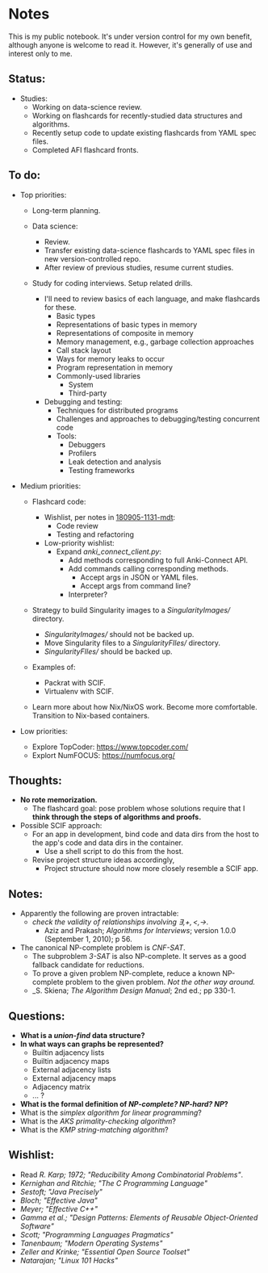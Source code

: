 # Notes

This is my public notebook. It's under version control for my own benefit, although anyone is welcome to read it. However, it's generally of use and interest only to me.


## Status:

- Studies:
  - Working on data-science review.
  - Working on flashcards for recently-studied data structures and algorithms.
  - Recently setup code to update existing flashcards from YAML spec files.
  - Completed AFI flashcard fronts.


## To do:

- Top priorities:
  - Long-term planning.

  - Data science:
    - Review.
    - Transfer existing data-science flashcards to YAML spec files in new version-controlled repo.
    - After review of previous studies, resume current studies.

  - Study for coding interviews. Setup related drills.
    - I'll need to review basics of each language, and make flashcards for these.
      - Basic types
      - Representations of basic types in memory
      - Representations of composite in memory
      - Memory management, e.g., garbage collection approaches
      - Call stack layout
      - Ways for memory leaks to occur
      - Program representation in memory
      - Commonly-used libraries
        - System
        - Third-party
    - Debugging and testing:
      - Techniques for distributed programs
      - Challenges and approaches to debugging/testing concurrent code
      - Tools:
        - Debuggers
        - Profilers
        - Leak detection and analysis
        - Testing frameworks

- Medium priorities:
  - Flashcard code:
    - Wishlist, per notes in [180905-1131-mdt](180905-1131-mdt_flashcards-and-datascience.Rmd):
      - Code review
      - Testing and refactoring
    - Low-priority wishlist:
      - Expand _anki_connect_client.py_:
        - Add methods corresponding to full Anki-Connect API.
        - Add commands calling corresponding methods.
          - Accept args in JSON or YAML files.
          - Accept args from command line?
        - Interpreter?

  - Strategy to build Singularity images to a _SingularityImages/_ directory.
    - _SingularityImages/_ should not be backed up.
    - Move Singularity files to a _SingularityFIles/_ directory.
    - _SingularityFIles/_ should be backed up.

  - Examples of:
    - Packrat with SCIF.
    - Virtualenv with SCIF.

  - Learn more about how Nix/NixOS work. Become more comfortable. Transition to Nix-based containers.

- Low priorities:
  - Explore TopCoder: https://www.topcoder.com/
  - Explort NumFOCUS: https://numfocus.org/


## Thoughts:

- **No rote memorization.**
  - The flashcard goal: pose problem whose solutions require that I **think through the steps of algorithms and proofs.**
- Possible SCIF approach:
  - For an app in development, bind code and data dirs from the host to the app's code and data dirs in the container.
    - Use a shell script to do this from the host.
  - Revise project structure ideas accordingly,
    - Project structure should now more closely resemble a SCIF app.


## Notes:

- Apparently the following are proven intractable:
  - _check the validity of relationships involving $\exists, +, <, \rightarrow$._
    - Aziz and Prakash; _Algorithms for Interviews_; version 1.0.0 (September 1, 2010); p 56.
- The canonical NP-complete problem is _CNF-SAT_.
  - The subproblem _3-SAT_ is also NP-complete. It serves as a good fallback candidate for reductions.
  - To prove a given problem NP-complete, reduce a known NP-complete problem to the given problem. _Not the other way around._
  - _S. Skiena; _The Algorithm Design Manual_; 2nd ed.; pp 330-1.


## Questions:

- **What is a _union-find_ data structure?**
- **In what ways can graphs be represented?**
  - Builtin adjacency lists
  - Builtin adjacency maps
  - External adjacency lists
  - External adjacency maps
  - Adjacency matrix
  - ... ?
- **What is the formal definition of _NP-complete?_ _NP-hard?_ _NP_?**
- What is the _simplex algorithm for linear programming_?
- What is the _AKS primality-checking algorithm_?
- What is the _KMP string-matching algorithm_?


## Wishlist:

- Read _R. Karp; 1972; "Reducibility Among Combinatorial Problems"_.
- _Kernighan and Ritchie; "The C Programming Language"_
- _Sestoft; "Java Precisely"_
- _Bloch; "Effective Java"_
- _Meyer; "Effective C++"_
- _Gamma et al.; "Design Patterns: Elements of Reusable Object-Oriented Software"_
- _Scott; "Programming Languages Pragmatics"_
- _Tanenbaum; "Modern Operating Systems"_
- _Zeller and Krinke; "Essential Open Source Toolset"_
- _Natarajan; "Linux 101 Hacks"_
